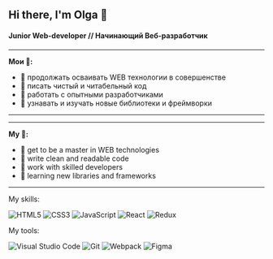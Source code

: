## Hi there, I'm Olga 👋



#### Junior Web-developer // Начинающий Веб-разработчик

---

**Мои :dart::**
- :tiger2: продолжать осваивать WEB технологии в совершенстве
- :dolphin: писать чистый и читабельный код
- :leopard: работать с опытными разработчиками
- :racehorse: узнавать и изучать новые библиотеки и фреймворки

---
---

**My :dart::**
- :tiger2: get to be a master in WEB technologies
- :dolphin: write clean and readable code
- :leopard: work with skilled developers
- :racehorse: learning new libraries and frameworks
---

My skills:

![HTML5](https://img.shields.io/badge/html5-%23E34F26.svg?style=for-the-badge&logo=html5&logoColor=white) ![CSS3](https://img.shields.io/badge/css3-%231572B6.svg?style=for-the-badge&logo=css3&logoColor=white) ![JavaScript](https://img.shields.io/badge/javascript-%23323330.svg?style=for-the-badge&logo=javascript&logoColor=%23F7DF1E) ![React](https://img.shields.io/badge/react-%2320232a.svg?style=for-the-badge&logo=react&logoColor=%2361DAFB) ![Redux](https://img.shields.io/badge/redux-%23593d88.svg?style=for-the-badge&logo=redux&logoColor=white)

My tools:

![Visual Studio Code](https://img.shields.io/badge/Visual%20Studio%20Code-0078d7.svg?style=for-the-badge&logo=visual-studio-code&logoColor=white) ![Git](https://img.shields.io/badge/git-%23F05033.svg?style=for-the-badge&logo=git&logoColor=white) ![Webpack](https://img.shields.io/badge/webpack-%238DD6F9.svg?style=for-the-badge&logo=webpack&logoColor=black) ![Figma](https://img.shields.io/badge/figma-%23F24E1E.svg?style=for-the-badge&logo=figma&logoColor=white)
